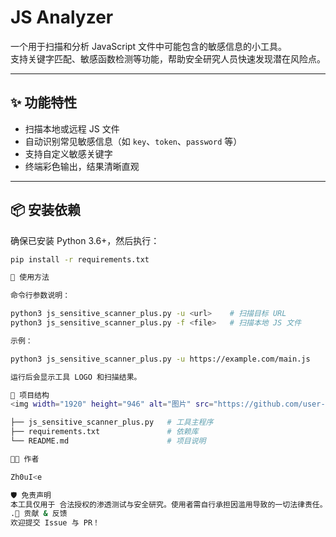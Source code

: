 # JS Analyzer

一个用于扫描和分析 JavaScript 文件中可能包含的敏感信息的小工具。  
支持关键字匹配、敏感函数检测等功能，帮助安全研究人员快速发现潜在风险点。  

---

## ✨ 功能特性
- 扫描本地或远程 JS 文件  
- 自动识别常见敏感信息（如 `key`、`token`、`password` 等）  
- 支持自定义敏感关键字  
- 终端彩色输出，结果清晰直观  

---

## 📦 安装依赖
确保已安装 Python 3.6+，然后执行：

```bash
pip install -r requirements.txt

🚀 使用方法

命令行参数说明：

python3 js_sensitive_scanner_plus.py -u <url>    # 扫描目标 URL
python3 js_sensitive_scanner_plus.py -f <file>   # 扫描本地 JS 文件

示例：

python3 js_sensitive_scanner_plus.py -u https://example.com/main.js

运行后会显示工具 LOGO 和扫描结果。

📂 项目结构
<img width="1920" height="946" alt="图片" src="https://github.com/user-attachments/assets/b9bf91a6-515d-43a9-96ff-3b06785b9e0d" />

├── js_sensitive_scanner_plus.py   # 工具主程序
├── requirements.txt               # 依赖库
└── README.md                      # 项目说明

🧑‍💻 作者

Zh0uI<e

🛡️ 免责声明
本工具仅用于 合法授权的渗透测试与安全研究。使用者需自行承担因滥用导致的一切法律责任。
.🤝 贡献 & 反馈
欢迎提交 Issue 与 PR！

